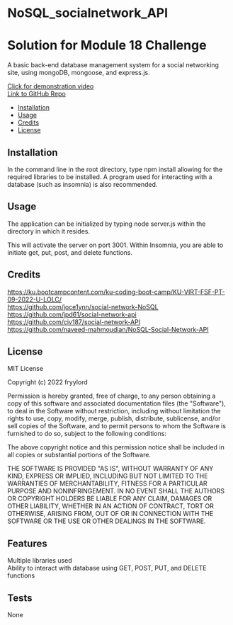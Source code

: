 # NoSQL_socialnetwork_API
# Solution for Module 18 Challenge

A basic back-end database management system for a social networking site, using mongoDB, mongoose, and express.js.
  
[Click for demonstration video](https://fryylord.github.io/NoSQL_socialnetwork_API/media/demoVideo.mp4)  
[Link to GitHub Repo](https://github.com/fryylord/Nosql_socialnetwork_API)  

- [Installation](#installation)
- [Usage](#usage)
- [Credits](#credits)
- [License](#license)

## Installation

In the command line in the root directory, type npm install allowing for the required libraries to be installed.
A program used for interacting with a database (such as insomnia) is also recommended.  

## Usage

The application can be initialized by typing node server.js within the directory in which it resides.  

This will activate the server on port 3001.  Within Insomnia, you are able to initiate get, put, post, and delete functions.

## Credits

https://ku.bootcampcontent.com/ku-coding-boot-camp/KU-VIRT-FSF-PT-09-2022-U-LOLC/  
https://github.com/joce1ynn/social-network-NoSQL  
https://github.com/jpd61/social-network-api  
https://github.com/civ187/social-network-API  
https://github.com/naveed-mahmoudian/NoSQL-Social-Network-API  


## License
 
MIT License

Copyright (c) 2022 fryylord

Permission is hereby granted, free of charge, to any person obtaining a copy
of this software and associated documentation files (the "Software"), to deal
in the Software without restriction, including without limitation the rights
to use, copy, modify, merge, publish, distribute, sublicense, and/or sell
copies of the Software, and to permit persons to whom the Software is
furnished to do so, subject to the following conditions:

The above copyright notice and this permission notice shall be included in all
copies or substantial portions of the Software.

THE SOFTWARE IS PROVIDED "AS IS", WITHOUT WARRANTY OF ANY KIND, EXPRESS OR
IMPLIED, INCLUDING BUT NOT LIMITED TO THE WARRANTIES OF MERCHANTABILITY,
FITNESS FOR A PARTICULAR PURPOSE AND NONINFRINGEMENT. IN NO EVENT SHALL THE
AUTHORS OR COPYRIGHT HOLDERS BE LIABLE FOR ANY CLAIM, DAMAGES OR OTHER
LIABILITY, WHETHER IN AN ACTION OF CONTRACT, TORT OR OTHERWISE, ARISING FROM,
OUT OF OR IN CONNECTION WITH THE SOFTWARE OR THE USE OR OTHER DEALINGS IN THE
SOFTWARE.

## Features

Multiple libraries used  
Ability to interact with database using GET, POST, PUT, and DELETE functions 

## Tests

None